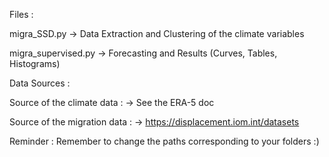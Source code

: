 Files :

migra_SSD.py -> Data Extraction and Clustering of the climate variables 

migra_supervised.py -> Forecasting and Results (Curves, Tables, Histograms) 


Data Sources :

Source of the climate data : -> See the ERA-5 doc

Source of the migration data : -> https://displacement.iom.int/datasets

Reminder : Remember to change the paths corresponding to your folders :)
